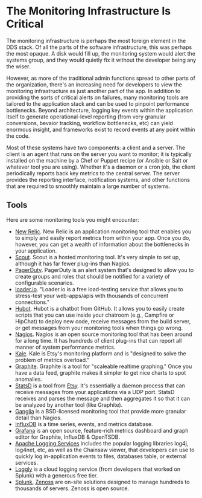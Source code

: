 # The Monitoring Infrastructure Is Critical

<span class="drop fa fa-stethoscope fa-5x pull-left fa-border"></span>

The monitoring infrastructure is perhaps the most foreign element in the DDS stack. Of all the parts of the software infrastructure, this was perhaps the most opaque. A disk would fill up, the monitoring system would alert the systems group, and they would quietly fix it without the developer being any the wiser.

However, as more of the traditional admin functions spread to other parts of the organization, there's an increasing need for developers to view the monitoring infrastructure as just another part of the app. In addition to providing the sorts of critical alerts on failures, many monitoring tools are tailored to the application stack and can be used to pinpoint performance bottlenecks. Beyond architecture, logging key events within the application itself to generate operational-level reporting (from very granular conversions, bevaior tracking, workflow bottlenecks, etc) can yield enormous insight, and frameworks exist to record events at any point within the code.

Most of these systems have two components: a client and a server.  The client is an agent that runs on the server you want to monitor; it is typically installed on the machine by a Chef or Puppet recipe (or Ansible or Salt or whatever tool you are using).  Whether it's a daemon or a cron job, the client periodically reports back key metrics to the central server.  The server provides the reporting interface, notification systems, and other functions that are required to smoothly maintain a large number of systems.

## Tools

Here are some monitoring tools you might encounter:

* [New Relic](http://newrelic.com/).  New Relic is an application monitoring tool that enables you to simply and easily report metrics from within your app. Once you do, however, you can get a wealth of information about the bottlenecks in your application.
* [Scout](https://scoutapp.com/).  Scout is a hosted monitoring tool. It's very simple to set up, although it has far fewer plug-ins than Nagios.
* [PagerDuty](http://www.pagerduty.com/).  PagerDuty is an alert system that's designed to allow you to create groups and roles that should be notified for a variety of configurable scenarios.
* [loader.io](http://loader.io/). "Loader.io is a free load-testing service that allows you to stress-test your web-apps/apis with thousands of concurrent connections."
* [Hubot](http://hubot.github.com/).  Hubot is a chatbot from GitHub. It allows you to easily create scripts that you can use inside your chatroom (e.g., Campfire or HipChat) to deploy new code, receive messages from the build server, or get messages from your monitoring tools when things go wrong.
* [Nagios](http://www.nagios.org/). Nagios is an open source monitoring tool that has been around for a long time. It has hundreds of client plug-ins that can report all manner of system performance metrics.
* [Kale](http://codeascraft.com/2013/06/11/introducing-kale/).  Kale is Etsy's monitoring platform and is "designed to solve the problem of metrics overload."
* [Graphite](http://graphite.readthedocs.org/).  Graphite is a tool for "scaleable realtime graphing."  Once you have a data feed, graphite makes it simpler to get nice charts to spot anomalies.
* [StatsD](https://github.com/etsy/statsd/) is a tool from [Etsy](http://codeascraft.com/2011/02/15/measure-anything-measure-everything/).  It's essentially a daemon process that can receive messages from your applications via a UDP port.  StatsD receives and parses the message and then aggregates it so that it can be analyzed by another tool (like Graphite).
* [Ganglia](http://ganglia.sourceforge.net/) is a BSD-licensed monitoring tool that provide more granular detail than Nagios.
* [InfluxDB](http://influxdb.com/) is a time series, events, and metrics database.
* [Grafana](http://grafana.org/) is an open source, feature-rich metrics dashboard and graph editor for Graphite, InfluxDB & OpenTSDB.
* [Apache Logging Services](http://logging.apache.org/) includes the popular logging libraries log4j, log4net, etc, as well as the Chainsaw viewer, that developers can use to quickly log in-application events to files, databases table, or external services.
* [Loggly](https://www.loggly.com/) is a cloud logging service (from developers that worked on Splunk) with a generous free tier.
* [Splunk](http://www.splunk.com/), [Zenoss](http://www.zenoss.com/) are on-site solutions designed to manage hundreds to thousands of servers. Zenoss is open source.
